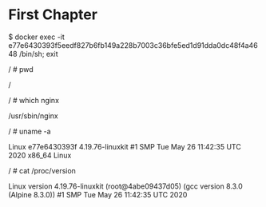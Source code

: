 # First Chapter

$ docker exec -it e77e6430393f5eedf827b6fb149a228b7003c36bfe5ed1d91dda0dc48f4a4648 /bin/sh; exit

/ \# pwd

/

/ \# which nginx

/usr/sbin/nginx



/ \# uname -a

Linux e77e6430393f 4.19.76-linuxkit \#1 SMP Tue May 26 11:42:35 UTC 2020 x86\_64 Linux

/ \# cat /proc/version

Linux version 4.19.76-linuxkit \(root@4abe09437d05\) \(gcc version 8.3.0 \(Alpine 8.3.0\)\) \#1 SMP Tue May 26 11:42:35 UTC 2020

